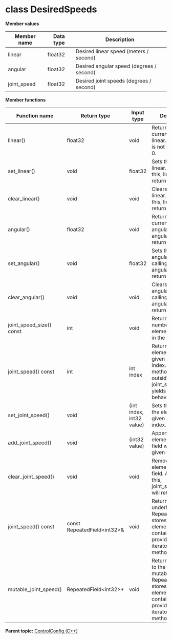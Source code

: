 # class DesiredSpeeds

 **Member values** 

|Member name|Data type|Description|
|-----------|---------|-----------|
|linear|float32|Desired linear speed \(meters / second\)|
|angular|float32|Desired angular speed \(degrees / second\)|
|joint\_speed|float32|Desired joint speeds \(degrees / second\)|

 **Member functions** 

|Function name|Return type|Input type|Description|
|-------------|-----------|----------|-----------|
|linear\(\)|float32|void|Returns the current value of linear. If the linear is not set, returns 0.|
|set\_linear\(\)|void|float32|Sets the value of linear. After calling this, linear\(\) will return value.|
|clear\_linear\(\)|void|void|Clears the value of linear. After calling this, linear\(\) will return 0.|
|angular\(\)|float32|void|Returns the current value of angular. If the angular is not set, returns 0.|
|set\_angular\(\)|void|float32|Sets the value of angular. After calling this, angular\(\) will return value.|
|clear\_angular\(\)|void|void|Clears the value of angular. After calling this, angular\(\) will return 0.|
|joint\_speed\_size\(\) const|int|void|Returns the number of elements currently in the field.|
|joint\_speed\(\) const|int|int index|Returns the element at the given zero-based index. Calling this method with index outside of \[0, joint\_speed\_size\(\)\) yields undefined behavior.|
|set\_joint\_speed\(\)|void|\(int index, int32 value\)|Sets the value of the element at the given zero-based index.|
|add\_joint\_speed\(\)|void|\(int32 value\)|Appends a new element to the field with the given value.|
|clear\_joint\_speed\(\)|void|void|Removes all elements from the field. After calling this, joint\_speed\_size\(\) will return zero.|
|joint\_speed\(\) const|const RepeatedField<int32\>&|void|Returns the underlying RepeatedField that stores the field's elements. This container class provides STL-like iterators and other methods.|
|mutable\_joint\_speed\(\)|RepeatedField<int32\>\*|void|Returns a pointer to the underlying mutable RepeatedField that stores the field's elements. This container class provides STL-like iterators and other methods.|

**Parent topic:** [ControlConfig \(C++\)](../../summary_pages/ControlConfig.md)

